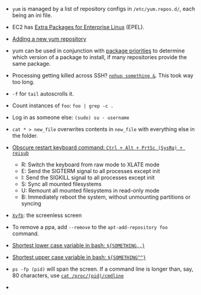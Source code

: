 * `yum` is managed by a list of repository configs in `/etc/yum.repos.d/`, each being an ini file.
* EC2 has [Extra Packages for Enterprise Linux](http://aws.amazon.com/amazon-linux-ami/faqs/#epel) (EPEL).
* [Adding a new yum repository](http://www.cyberciti.biz/tips/rhel5-fedora-core-add-new-yum-repository.html)
* yum can be used in conjunction with [package priorities](http://serverfault.com/questions/312472/what-does-that-mean-packages-excluded-due-to-repository-priority-protections) to determine which version of a package to install, if many repositories provide the same package.
* Processing getting killed across SSH? [`nohup something &`](https://en.wikipedia.org/wiki/Nohup). This took way too long.
* `-f` for `tail` autoscrolls it.
* Count instances of `foo`: `foo | grep -c .`
* Log in as someone else: `(sudo) su - username`
* `cat * > new_file` overwrites contents in `new_file` with everything else in the folder.
* [Obscure restart keyboard command: `Ctrl + Alt + PrtSc (SysRq) + reisub`](http://www.jovicailic.org/2013/05/linux-gets-frozen-what-do-you-do/)

    * R: Switch the keyboard from raw mode to XLATE mode
    * E: Send the SIGTERM signal to all processes except init
    * I: Send the SIGKILL signal to all processes except init
    * S: Sync all mounted filesystems
    * U: Remount all mounted filesystems in read-only mode
    * B: Immediately reboot the system, without unmounting partitions or syncing

* [`Xvfb`](http://en.wikipedia.org/wiki/Xvfb): the screenless screen
* To remove a ppa, add `--remove` to the `apt-add-repository foo` command.
* [Shortest lower case variable in bash: `${SOMETHING,,}`](http://stackoverflow.com/a/11392248/1558430)
* [Shortest upper case variable in bash: `${SOMETHING^^}`](http://stackoverflow.com/a/11392248/1558430)
* `ps -fp (pid)` will span the screen. If a command line is longer than, say, 80 characters, use [`cat /proc/(pid)/cmdline`](http://stackoverflow.com/a/821889/1558430)
* 
